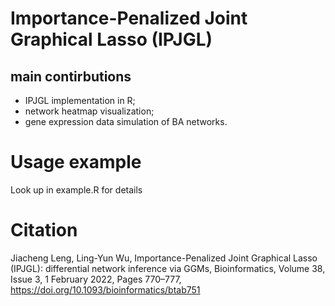 # Importance-Penalized Joint Graphical Lasso (IPJGL)

## main contirbutions

- IPJGL implementation in R;
- network heatmap visualization;
- gene expression data simulation of BA networks.

# Usage example 
Look up in example.R for details

# Citation
Jiacheng Leng, Ling-Yun Wu, Importance-Penalized Joint Graphical Lasso (IPJGL): differential network inference via GGMs, Bioinformatics, Volume 38, Issue 3, 1 February 2022, Pages 770–777, https://doi.org/10.1093/bioinformatics/btab751
